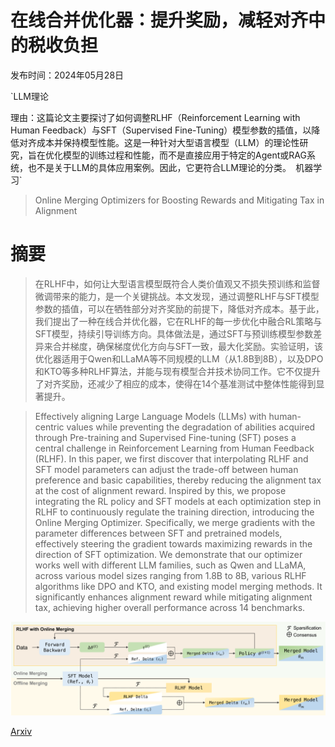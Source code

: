 # 在线合并优化器：提升奖励，减轻对齐中的税收负担

发布时间：2024年05月28日

`LLM理论

理由：这篇论文主要探讨了如何调整RLHF（Reinforcement Learning with Human Feedback）与SFT（Supervised Fine-Tuning）模型参数的插值，以降低对齐成本并保持模型性能。这是一种针对大型语言模型（LLM）的理论性研究，旨在优化模型的训练过程和性能，而不是直接应用于特定的Agent或RAG系统，也不是关于LLM的具体应用案例。因此，它更符合LLM理论的分类。` `机器学习`

> Online Merging Optimizers for Boosting Rewards and Mitigating Tax in Alignment

# 摘要

> 在RLHF中，如何让大型语言模型既符合人类价值观又不损失预训练和监督微调带来的能力，是一个关键挑战。本文发现，通过调整RLHF与SFT模型参数的插值，可以在牺牲部分对齐奖励的前提下，降低对齐成本。基于此，我们提出了一种在线合并优化器，它在RLHF的每一步优化中融合RL策略与SFT模型，持续引导训练方向。具体做法是，通过SFT与预训练模型参数差异来合并梯度，确保梯度优化方向与SFT一致，最大化奖励。实验证明，该优化器适用于Qwen和LLaMA等不同规模的LLM（从1.8B到8B），以及DPO和KTO等多种RLHF算法，并能与现有模型合并技术协同工作。它不仅提升了对齐奖励，还减少了相应的成本，使得在14个基准测试中整体性能得到显著提升。

> Effectively aligning Large Language Models (LLMs) with human-centric values while preventing the degradation of abilities acquired through Pre-training and Supervised Fine-tuning (SFT) poses a central challenge in Reinforcement Learning from Human Feedback (RLHF). In this paper, we first discover that interpolating RLHF and SFT model parameters can adjust the trade-off between human preference and basic capabilities, thereby reducing the alignment tax at the cost of alignment reward. Inspired by this, we propose integrating the RL policy and SFT models at each optimization step in RLHF to continuously regulate the training direction, introducing the Online Merging Optimizer. Specifically, we merge gradients with the parameter differences between SFT and pretrained models, effectively steering the gradient towards maximizing rewards in the direction of SFT optimization. We demonstrate that our optimizer works well with different LLM families, such as Qwen and LLaMA, across various model sizes ranging from 1.8B to 8B, various RLHF algorithms like DPO and KTO, and existing model merging methods. It significantly enhances alignment reward while mitigating alignment tax, achieving higher overall performance across 14 benchmarks.

![在线合并优化器：提升奖励，减轻对齐中的税收负担](../../../paper_images/2405.17931/x1.png)

[Arxiv](https://arxiv.org/abs/2405.17931)
